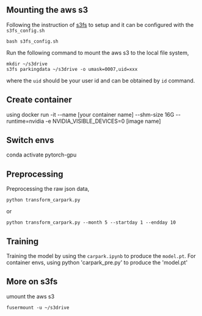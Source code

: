 
## Mounting the aws s3

Following the instruction of [s3fs](https://github.com/s3fs-fuse/s3fs-fuse) to setup and it can be configured with the `s3fs_config.sh`

```
bash s3fs_config.sh
```

Run the following command to mount the aws s3 to the local file system,

```
mkdir ~/s3drive
s3fs parkingdata ~/s3drive -o umask=0007,uid=xxx
```

where the `uid` should be your user id and can be obtained by `id` command.

## Create container 
using docker run -it --name [your container name] --shm-size 16G --runtime=nvidia -e NVIDIA_VISIBLE_DEVICES=0 [image name]

## Switch envs
conda activate pytorch-gpu

## Preprocessing

Preprocessing the raw json data,

```
python transform_carpark.py
```

or

```
python transform_carpark.py --month 5 --startday 1 --endday 10
```

## Training

Training the model by using the `carpark.ipynb` to produce the `model.pt`.
For container envs, using python 'carpark_pre.py' to produce the 'model.pt'

## More on s3fs

umount the aws s3

```
fusermount -u ~/s3drive
```

